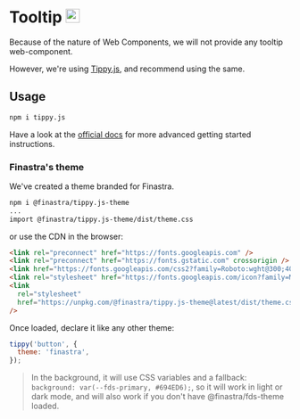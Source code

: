 # Tooltip <img src="https://atomiks.github.io/tippyjs/static/logo-ebc385458e03fdb24af078536af88065.svg" alt="Tippy.js" height="25" />

Because of the nature of Web Components, we will not provide any tooltip web-component.

However, we're using [Tippy.js](https://atomiks.github.io/tippyjs/), and recommend using the same.


## Usage 

```bash
npm i tippy.js
```

Have a look at the [official docs](https://atomiks.github.io/tippyjs/v6/getting-started/) for more advanced getting started instructions.

### Finastra's theme

We've created a theme branded for Finastra.

```bash
npm i @finastra/tippy.js-theme
...
import @finastra/tippy.js-theme/dist/theme.css
```

or use the CDN in the browser:

```html
<link rel="preconnect" href="https://fonts.googleapis.com" />
<link rel="preconnect" href="https://fonts.gstatic.com" crossorigin />
<link href="https://fonts.googleapis.com/css2?family=Roboto:wght@300;400;500;700&family=Spartan:wght@800&display=swap" rel="stylesheet" />
<link rel="stylesheet" href="https://fonts.googleapis.com/icon?family=Material+Icons" />
<link
  rel="stylesheet"
  href="https://unpkg.com/@finastra/tippy.js-theme@latest/dist/theme.css"
/>
```

Once loaded, declare it like any other theme:

```js
tippy('button', {
  theme: 'finastra',
});
```

> In the background, it will use CSS variables and a fallback: `background: var(--fds-primary, #694ED6);`, so it will work in light or dark mode, and will also work if you don't have @finastra/fds-theme loaded.